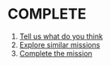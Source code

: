 # COMPLETE

1. [Tell us what do you think](../complete/give-feedback/README.md)
2. [Explore similar missions](../complete/explore-similar-missions/README.md)
3. [Complete the mission](../complete/complete-mission/README.md)